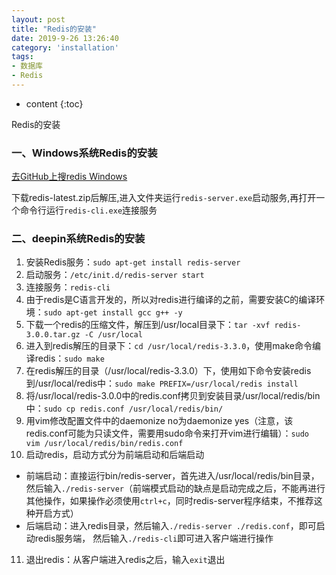 ```yaml
---
layout: post
title: "Redis的安装"
date: 2019-9-26 13:26:40
category: 'installation'
tags:
- 数据库
- Redis
---
```

* content
{:toc}

Redis的安装
















### 一、Windows系统Redis的安装
[去GitHub上搜redis Windows](https://github.com/ServiceStack/redis-windows/blob/master/downloads/redis-latest.zip)

下载redis-latest.zip后解压,进入文件夹运行`redis-server.exe`启动服务,再打开一个命令行运行`redis-cli.exe`连接服务

### 二、deepin系统Redis的安装
1. 安装Redis服务：`sudo apt-get install redis-server`   
2. 启动服务：`/etc/init.d/redis-server start`  
3. 连接服务：`redis-cli`  
4. 由于redis是C语言开发的，所以对redis进行编译的之前，需要安装C的编译环境：`sudo apt-get install gcc g++ -y`  
5. 下载一个redis的压缩文件，解压到/usr/local目录下：`tar -xvf redis-3.0.0.tar.gz -C /usr/local`  
6. 进入到redis解压的目录下：`cd /usr/local/redis-3.3.0`，使用make命令编译redis：`sudo make`  
7. 在redis解压的目录（/usr/local/redis-3.3.0）下，使用如下命令安装redis到/usr/local/redis中：`sudo make PREFIX=/usr/local/redis install`  
8. 将/usr/local/redis-3.0.0中的redis.conf拷贝到安装目录/usr/local/redis/bin中：`sudo cp redis.conf /usr/local/redis/bin/`  
9. 用vim修改配置文件中的daemonize no为daemonize yes（注意，该redis.conf可能为只读文件，需要用sudo命令来打开vim进行编辑）：`sudo vim /usr/local/redis/bin/redis.conf`  
10. 启动redis，启动方式分为前端启动和后端启动  
- 前端启动：直接运行bin/redis-server，首先进入/usr/local/redis/bin目录，然后输入`./redis-server`（前端模式启动的缺点是启动完成之后，不能再进行其他操作，如果操作必须使用`ctrl+c`，同时redis-server程序结束，不推荐这种开启方式）  
- 后端启动：进入redis目录，然后输入`./redis-server ./redis.conf`，即可启动redis服务端， 然后输入`./redis-cli`即可进入客户端进行操作  
11. 退出redis：从客户端进入redis之后，输入`exit`退出  



